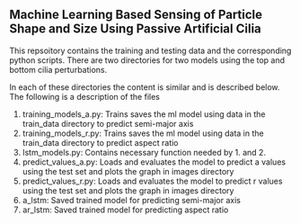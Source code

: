 ## Machine Learning Based Sensing of Particle Shape and Size Using Passive Artificial Cilia

This repsoitory contains the training and testing data and the corresponding python scripts.
There are two directories for two models using the top and bottom cilia perturbations.

In each of these directories the content is similar and is described below.
The following is a description of the files
1. training_models_a.py: Trains saves the ml model using data in the train_data directory to predict semi-major axis
2. training_models_r.py: Trains saves the ml model using data in the train_data directory to predict aspect ratio
3. lstm_models.py: Contains necessary function needed by 1. and 2.
4. predict_values_a.py: Loads and evaluates the model to predict a values using the test set and plots the graph in images directory
5. predict_values_r.py: Loads and evaluates the model to predict r values using the test set and plots the graph in images directory
6. a_lstm: Saved trained model for predicting semi-major axis
7. ar_lstm: Saved trained model for predicting aspect ratio
 
